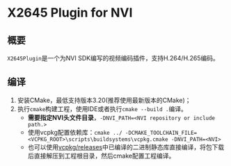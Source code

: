 # X2645 Plugin for NVI

## 概要

`X2645Plugin`是一个为NVI SDK编写的视频编码插件，支持H.264/H.265编码。

## 编译

1. 安装CMake，最低支持版本3.20(推荐使用最新版本的CMake)；
2. 执行`cmake`构建工程，使用IDE或者执行`cmake --build .`编译。
   - **需要指定NVI头文件目录**，`-DNVI_PATH=<NVI repository or include path.>`
   - 使用vcpkg配置依赖库：`cmake ../ -DCMAKE_TOOLCHAIN_FILE=<VCPKG_ROOT>\scripts\buildsystems\vcpkg.cmake -DNVI_PATH=<NVI>`
   - 也可以使用[vcpkg/releases](https://github.com/NetworkVideoInterface/vcpkg/releases)中已编译的二进制静态库直接编译，将包下载后直接解压到工程根目录，然后cmake配置工程编译。
